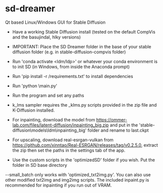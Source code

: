 # sd-dreamer
Qt based Linux/Windows GUI for Stable Diffusion

- Have a working Stable Diffusion install (tested on the default CompVis and the basujindal, hlky versions)
- IMPORTANT: Place the SD Dreamer folder in the base of your stable diffusion folder (e.g. in stable-diffusion-compvis folder)
- Run 'conda activate <ldm/ldp>' or whatever your conda environment is to init SD (in Windows, from inside the Anaconda prompt)
- Run 'pip install -r <path-to-sd-dreamer-folder>/requirements.txt' to install dependencies
- Run 'python <path-to-sd-dreamer-folder>\main.py'
- Run the program and set any paths
- k_lms sampler requires the _klms.py scripts provided in the zip file and K-Diffusion installed.

- For inpainting, download the model from https://ommer-lab.com/files/latent-diffusion/inpainting_big.zip and put in the 'stable-diffusion\models\ldm\inpainting_big' folder and rename to last.ckpt

- For upscaling, download real-esrgan-vulkan from https://github.com/xinntao/Real-ESRGAN/releases/tag/v0.2.5.0, extract the zip then set the paths in the settings tab of the app.

- Use the custom scripts in the 'optimizedSD' folder if you wish. Put the folder in SD base directory

--small_batch only works with 'optimized_txt2img.py'. You can also use other modified txt2img and img2img scripts. The included inpaint.py is recommended for inpainting if you run out of VRAM.
